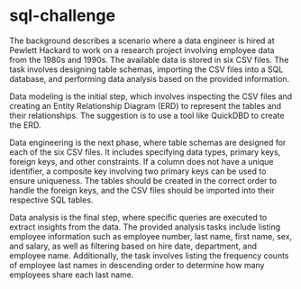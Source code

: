 # sql-challenge

The background describes a scenario where a data engineer is hired at Pewlett Hackard to work on a research project involving employee data from the 1980s and 1990s. The available data is stored in six CSV files. The task involves designing table schemas, importing the CSV files into a SQL database, and performing data analysis based on the provided information.

Data modeling is the initial step, which involves inspecting the CSV files and creating an Entity Relationship Diagram (ERD) to represent the tables and their relationships. The suggestion is to use a tool like QuickDBD to create the ERD.

Data engineering is the next phase, where table schemas are designed for each of the six CSV files. It includes specifying data types, primary keys, foreign keys, and other constraints. If a column does not have a unique identifier, a composite key involving two primary keys can be used to ensure uniqueness. The tables should be created in the correct order to handle the foreign keys, and the CSV files should be imported into their respective SQL tables.

Data analysis is the final step, where specific queries are executed to extract insights from the data. The provided analysis tasks include listing employee information such as employee number, last name, first name, sex, and salary, as well as filtering based on hire date, department, and employee name. Additionally, the task involves listing the frequency counts of employee last names in descending order to determine how many employees share each last name.
